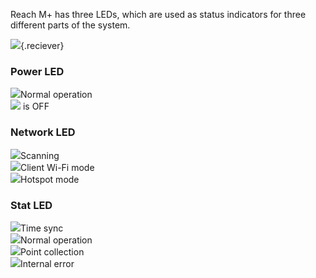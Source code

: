 Reach M+ has three LEDs, which are used as status indicators for three different parts of the system.

![](../img/reachm-plus/led-status/m+.png){.reciever}

<div class="column-wrapper"> 
    <div class="column-led"><div class="column-header"><h3>Power LED </h3></div><div class="column-content"><div class="row"><img src="../img/reachm-plus/led-status/orange.png"><span>Normal operation</span></div>
        <div class="row"><img src="../img/reachm-plus/led-status/grey.png"><span> is OFF</span></div></div></div>
<div class="column-led"><div class="column-header"><h3>Network LED</h3></div><div class="column-content"><div class="row"><img src="../img/reachm-plus/led-status/scanning.gif"><span>Scanning</span></div>
<div class="row"><img src="../img/reachm-plus/led-status/client wifi mode.gif"><span>Client Wi-Fi mode</span></div>
<div class="row"><img src="../img/reachm-plus/led-status/blue.png"><span>Hotspot mode</span></div>
</div></div>
<div class="column-led"><div class="column-header"><h3>Stat LED</h3></div><div class="column-content">
<div class="row"><img src="../img/reachm-plus/led-status/time sync.gif"><span>Time sync</span></div>
<div class="row"><img src="../img/reachm-plus/led-status/green.png"><span>Normal operation</span></div>
<div class="row"><img src="../img/reachm-plus/led-status/point collection.gif"><span>Point collection</span></div>
<div class="row"><img src="../img/reachm-plus/led-status/grey.png"><span>Internal error</span></div>
<div></div>
</div>

